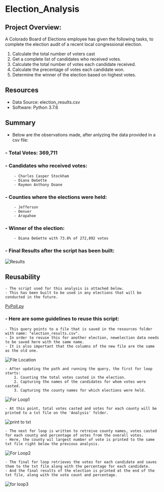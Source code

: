 # Election_Analysis

## Project Overview:
  A Colorado Board of Elections employee has given the following tasks, to complete the election audit of a recent local congressional election. 
  
  1. Calculate the total number of voters cast
  2. Get a complete list of candidates who received votes.
  3. Calculate the total number of votes each candidate received.
  4. Calculate the precentage of votes each candidate won.
  5. Determine the winner of the election based on highest votes.

## Resources

  - Data Source: election_results.csv
  - Software: Python 3.7.6

## Summary
  - Below are the observations made, after anlyzing the data provided in a csv file:
  
  ###  - Total Votes: 369,711

  ###  - Candidates who received votes:
        - Charles Casper Stockham
        - Diana DeGette
        - Raymon Anthony Doane

  ###  - Counties where the elections were held:
        - Jefferson
        - Denver
        - Arapahoe

  ### - Winner of the election:
        - Diana DeGette with 73.8% of 272,892 votes

  ### - Final Results after the script has been built:
  ![Results](resources/Terminal_Results.png)
  
  
  ## Reusability
    - The script used for this analysis is attached below. 
    - This has been built to be used in any elections that will be conducted in the future.
   [PyPoll.py](Election_Analysis/PyPoll.py)
    
   ### - Here are some guidelines to reuse this script:
    - This query points to a file that is saved in the resources folder with name: "election_results.csv". 
    - In order to resuse this for another election, newelection data needs to be saved here with the same name.
    - It is also important that the columns of the new file are the same as the old one.
    
  ![File Location](resources/file_path.png)
  
    - After updating the path and running the query, the first for loop starts: 
        1. Counting the total votes casted in the election.
        2. Capturing the names of the candidates for whom votes were casted.
        3. Capturing the county names for which elections were held.

  ![For Loop1](resources/for_loop_1.png)

    - At this point, total votes casted and votes for each county will be printed to a txt file on the 'Analysis' folder.
  
  ![print to txt](resources/save_to_txt.png)
  
    - The next for loop is written to retreive county names, votes casted for each county and percentage of votes from the overall votes.
    - Here, the county wil largest number of vote is printed to the same txt file right below the previous analysis.
  
  ![For Loop2](resources/for_loop_2.png)
  
    - The final for loop retrieves the votes for each candidate and saves them to the txt file along with the percentage for each candidate.
    - And the final results of the election is printed at the end of the txt file, along with the vote count and percentage.

  ![for loop3](resources/for_loop_3.png)
